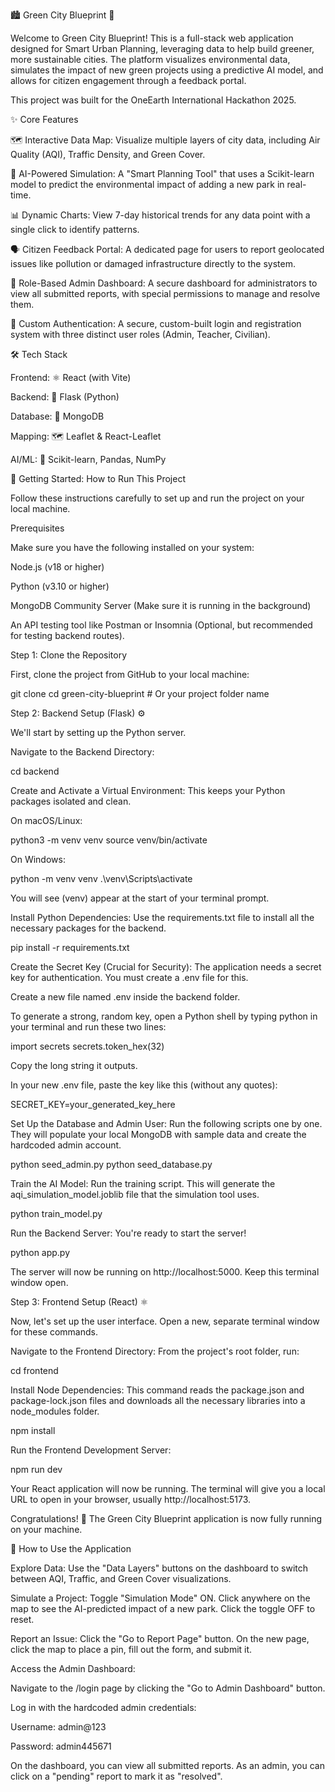 🏙️ Green City Blueprint 🌳

Welcome to Green City Blueprint! This is a full-stack web application designed for Smart Urban Planning, leveraging data to help build greener, more sustainable cities. The platform visualizes environmental data, simulates the impact of new green projects using a predictive AI model, and allows for citizen engagement through a feedback portal.

This project was built for the OneEarth International Hackathon 2025.

✨ Core Features

🗺️ Interactive Data Map: Visualize multiple layers of city data, including Air Quality (AQI), Traffic Density, and Green Cover.

🤖 AI-Powered Simulation: A "Smart Planning Tool" that uses a Scikit-learn model to predict the environmental impact of adding a new park in real-time.

📊 Dynamic Charts: View 7-day historical trends for any data point with a single click to identify patterns.

🗣️ Citizen Feedback Portal: A dedicated page for users to report geolocated issues like pollution or damaged infrastructure directly to the system.

🔐 Role-Based Admin Dashboard: A secure dashboard for administrators to view all submitted reports, with special permissions to manage and resolve them.

🔑 Custom Authentication: A secure, custom-built login and registration system with three distinct user roles (Admin, Teacher, Civilian).

🛠️ Tech Stack

Frontend: ⚛️ React (with Vite)

Backend: 🐍 Flask (Python)

Database: 🍃 MongoDB

Mapping: 🗺️ Leaflet & React-Leaflet

AI/ML: 🧠 Scikit-learn, Pandas, NumPy

🚀 Getting Started: How to Run This Project

Follow these instructions carefully to set up and run the project on your local machine.

Prerequisites

Make sure you have the following installed on your system:

Node.js (v18 or higher)

Python (v3.10 or higher)

MongoDB Community Server (Make sure it is running in the background)

An API testing tool like Postman or Insomnia (Optional, but recommended for testing backend routes).

Step 1: Clone the Repository

First, clone the project from GitHub to your local machine:

git clone <your-repository-url>
cd green-city-blueprint # Or your project folder name


Step 2: Backend Setup (Flask) ⚙️

We'll start by setting up the Python server.

Navigate to the Backend Directory:

cd backend


Create and Activate a Virtual Environment:
This keeps your Python packages isolated and clean.

On macOS/Linux:

python3 -m venv venv
source venv/bin/activate


On Windows:

python -m venv venv
.\venv\Scripts\activate


You will see (venv) appear at the start of your terminal prompt.

Install Python Dependencies:
Use the requirements.txt file to install all the necessary packages for the backend.

pip install -r requirements.txt


Create the Secret Key (Crucial for Security):
The application needs a secret key for authentication. You must create a .env file for this.

Create a new file named .env inside the backend folder.

To generate a strong, random key, open a Python shell by typing python in your terminal and run these two lines:

import secrets
secrets.token_hex(32)


Copy the long string it outputs.

In your new .env file, paste the key like this (without any quotes):

SECRET_KEY=your_generated_key_here


Set Up the Database and Admin User:
Run the following scripts one by one. They will populate your local MongoDB with sample data and create the hardcoded admin account.

python seed_admin.py
python seed_database.py


Train the AI Model:
Run the training script. This will generate the aqi_simulation_model.joblib file that the simulation tool uses.

python train_model.py


Run the Backend Server:
You're ready to start the server!

python app.py


The server will now be running on http://localhost:5000. Keep this terminal window open.

Step 3: Frontend Setup (React) ⚛️

Now, let's set up the user interface. Open a new, separate terminal window for these commands.

Navigate to the Frontend Directory:
From the project's root folder, run:

cd frontend


Install Node Dependencies:
This command reads the package.json and package-lock.json files and downloads all the necessary libraries into a node_modules folder.

npm install


Run the Frontend Development Server:

npm run dev


Your React application will now be running. The terminal will give you a local URL to open in your browser, usually http://localhost:5173.

Congratulations! 🎉 The Green City Blueprint application is now fully running on your machine.

📖 How to Use the Application

Explore Data: Use the "Data Layers" buttons on the dashboard to switch between AQI, Traffic, and Green Cover visualizations.

Simulate a Project: Toggle "Simulation Mode" ON. Click anywhere on the map to see the AI-predicted impact of a new park. Click the toggle OFF to reset.

Report an Issue: Click the "Go to Report Page" button. On the new page, click the map to place a pin, fill out the form, and submit it.

Access the Admin Dashboard:

Navigate to the /login page by clicking the "Go to Admin Dashboard" button.

Log in with the hardcoded admin credentials:

Username: admin@123

Password: admin445671

On the dashboard, you can view all submitted reports. As an admin, you can click on a "pending" report to mark it as "resolved".
